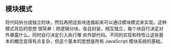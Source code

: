 ## 模块模式

将代码拆分成独立的块，然后再把这些块连接起来可以通过模块模式来实现。这种模式背后的思想
很简单：把逻辑分块，各自封装，相互独立，每个块自行决定对外暴露什么，同时自行决定引入执行哪
些外部代码。不同的实现和特性让这些基本的概念变得有点复杂，但这个基本的思想是所有 JavaScript
模块系统的基础。


